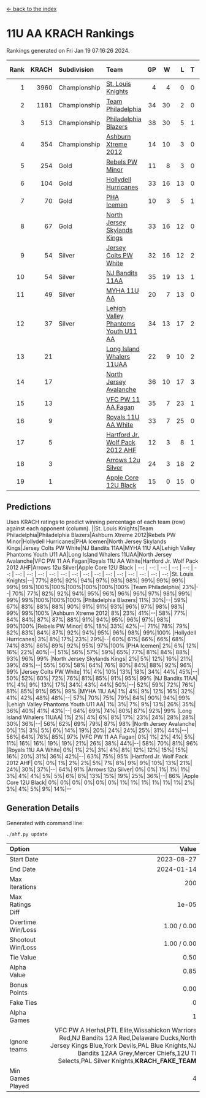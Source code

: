 [<- back to the index](readme.md)
# 11U AA KRACH Rankings
Rankings generated on Fri Jan 19 07:16:26 2024.

Rank|KRACH|Subdivision|Team|GP|W|L|T|OTW|OTL|SoS|Exp Wins|Win Diff
---:|---:|:---|:---|---:|---:|---:|---:|---:|---:|---:|---:|---:
1|3960|Championship|[St. Louis Knights](https://gamesheetstats.com/seasons/3659/teams/143319/schedule)|4|4|0|0|0|0|132|4.8|-0.0
2|1181|Championship|[Team Philadelphia](https://gamesheetstats.com/seasons/3659/teams/140788/schedule)|34|30|2|0|1|1|138|31.9|0.0
3|513|Championship|[Philadelphia Blazers](https://gamesheetstats.com/seasons/3659/teams/140785/schedule)|38|30|5|1|1|1|260|32.3|-0.0
4|354|Championship|[Ashburn Xtreme 2012](https://gamesheetstats.com/seasons/3659/teams/140775/schedule)|14|10|3|0|1|0|220|11.9|0.0
5|254|Gold|[Rebels PW Minor](https://gamesheetstats.com/seasons/3659/teams/140786/schedule)|11|8|3|0|0|0|210|8.9|0.0
6|104|Gold|[Hollydell Hurricanes](https://gamesheetstats.com/seasons/3659/teams/140777/schedule)|33|16|13|0|1|3|436|17.9|0.0
7|70|Gold|[PHA Icemen](https://gamesheetstats.com/seasons/3659/teams/143313/schedule)|10|3|5|1|1|0|222|5.4|0.0
8|67|Gold|[North Jersey Skylands Kings](https://gamesheetstats.com/seasons/3659/teams/140784/schedule)|33|16|12|0|2|3|159|18.9|0.0
9|54|Silver|[Jersey Colts PW White](https://gamesheetstats.com/seasons/3659/teams/140778/schedule)|32|16|12|2|2|0|100|19.9|0.0
10|54|Silver|[NJ Bandits 11AA](https://gamesheetstats.com/seasons/3659/teams/140782/schedule)|35|19|13|1|0|2|122|20.4|0.0
11|49|Silver|[MYHA 11U AA](https://gamesheetstats.com/seasons/3659/teams/140781/schedule)|20|7|13|0|0|0|319|7.9|0.0
12|37|Silver|[Lehigh Valley Phantoms Youth U11 AA](https://gamesheetstats.com/seasons/3659/teams/140779/schedule)|34|13|17|2|1|1|295|15.9|0.0
13|21||[Long Island Whalers 11UAA](https://gamesheetstats.com/seasons/3659/teams/140780/schedule)|22|9|10|2|0|1|64|10.9|0.0
14|17||[North Jersey Avalanche](https://gamesheetstats.com/seasons/3659/teams/140783/schedule)|36|10|17|3|1|5|135|13.4|0.0
15|13||[VFC PW 11 AA Fagan](https://gamesheetstats.com/seasons/3659/teams/140789/schedule)|35|7|23|1|3|1|255|11.4|0.0
16|9||[Royals 11U AA White](https://gamesheetstats.com/seasons/3659/teams/140787/schedule)|33|7|25|0|1|0|257|8.9|0.0
17|5||[Hartford Jr. Wolf Pack 2012 AHF](https://gamesheetstats.com/seasons/3659/teams/140776/schedule)|12|3|8|1|0|0|33|4.4|0.0
18|3||[Arrows 12u Silver](https://gamesheetstats.com/seasons/3659/teams/140774/schedule)|24|3|18|2|0|1|66|4.9|0.0
19|1||[Apple Core 12U Black](https://gamesheetstats.com/seasons/3659/teams/140773/schedule)|15|0|15|0|0|0|312|0.9|0.0

## Predictions
Uses KRACH ratings to predict winning percentage of each team (row) against each opponent (column).
||St. Louis Knights|Team Philadelphia|Philadelphia Blazers|Ashburn Xtreme 2012|Rebels PW Minor|Hollydell Hurricanes|PHA Icemen|North Jersey Skylands Kings|Jersey Colts PW White|NJ Bandits 11AA|MYHA 11U AA|Lehigh Valley Phantoms Youth U11 AA|Long Island Whalers 11UAA|North Jersey Avalanche|VFC PW 11 AA Fagan|Royals 11U AA White|Hartford Jr. Wolf Pack 2012 AHF|Arrows 12u Silver|Apple Core 12U Black
| --: | --: | --: | --: | --: | --: | --: | --: | --: | --: | --: | --: | --: | --: | --: | --: | --: | --: | --: | --: 
|St. Louis Knights|--| 77%| 89%| 92%| 94%| 97%| 98%| 98%| 99%| 99%| 99%| 99%| 99%|100%|100%|100%|100%|100%|100%
|Team Philadelphia| 23%|--| 70%| 77%| 82%| 92%| 94%| 95%| 96%| 96%| 96%| 97%| 98%| 99%| 99%| 99%|100%|100%|100%
|Philadelphia Blazers| 11%| 30%|--| 59%| 67%| 83%| 88%| 88%| 90%| 91%| 91%| 93%| 96%| 97%| 98%| 98%| 99%| 99%|100%
|Ashburn Xtreme 2012|  8%| 23%| 41%|--| 58%| 77%| 84%| 84%| 87%| 87%| 88%| 91%| 94%| 95%| 96%| 97%| 98%| 99%|100%
|Rebels PW Minor|  6%| 18%| 33%| 42%|--| 71%| 78%| 79%| 82%| 83%| 84%| 87%| 92%| 94%| 95%| 96%| 98%| 99%|100%
|Hollydell Hurricanes|  3%|  8%| 17%| 23%| 29%|--| 60%| 61%| 66%| 66%| 68%| 74%| 83%| 86%| 89%| 92%| 95%| 97%|100%
|PHA Icemen|  2%|  6%| 12%| 16%| 22%| 40%|--| 51%| 56%| 57%| 59%| 65%| 77%| 81%| 84%| 88%| 93%| 96%| 99%
|North Jersey Skylands Kings|  2%|  5%| 12%| 16%| 21%| 39%| 49%|--| 55%| 56%| 58%| 64%| 76%| 80%| 84%| 88%| 92%| 96%| 99%
|Jersey Colts PW White|  1%|  4%| 10%| 13%| 18%| 34%| 44%| 45%|--| 50%| 52%| 60%| 72%| 76%| 81%| 85%| 91%| 95%| 99%
|NJ Bandits 11AA|  1%|  4%|  9%| 13%| 17%| 34%| 43%| 44%| 50%|--| 52%| 59%| 72%| 76%| 81%| 85%| 91%| 95%| 99%
|MYHA 11U AA|  1%|  4%|  9%| 12%| 16%| 32%| 41%| 42%| 48%| 48%|--| 57%| 70%| 75%| 79%| 84%| 90%| 94%| 99%
|Lehigh Valley Phantoms Youth U11 AA|  1%|  3%|  7%|  9%| 13%| 26%| 35%| 36%| 40%| 41%| 43%|--| 64%| 69%| 74%| 80%| 87%| 92%| 99%
|Long Island Whalers 11UAA|  1%|  2%|  4%|  6%|  8%| 17%| 23%| 24%| 28%| 28%| 30%| 36%|--| 56%| 62%| 69%| 79%| 87%| 98%
|North Jersey Avalanche|  0%|  1%|  3%|  5%|  6%| 14%| 19%| 20%| 24%| 24%| 25%| 31%| 44%|--| 56%| 64%| 76%| 85%| 97%
|VFC PW 11 AA Fagan|  0%|  1%|  2%|  4%|  5%| 11%| 16%| 16%| 19%| 19%| 21%| 26%| 38%| 44%|--| 58%| 70%| 81%| 96%
|Royals 11U AA White|  0%|  1%|  2%|  3%|  4%|  8%| 12%| 12%| 15%| 15%| 16%| 20%| 31%| 36%| 42%|--| 63%| 75%| 95%
|Hartford Jr. Wolf Pack 2012 AHF|  0%|  0%|  1%|  2%|  2%|  5%|  7%|  8%|  9%|  9%| 10%| 13%| 21%| 24%| 30%| 37%|--| 64%| 91%
|Arrows 12u Silver|  0%|  0%|  1%|  1%|  1%|  3%|  4%|  4%|  5%|  5%|  6%|  8%| 13%| 15%| 19%| 25%| 36%|--| 86%
|Apple Core 12U Black|  0%|  0%|  0%|  0%|  0%|  0%|  1%|  1%|  1%|  1%|  1%|  1%|  2%|  3%|  4%|  5%|  9%| 14%|--

## Generation Details

Generated with command line:
```
./ahf.py update
```

| Option | Value |
| :----- | ----: |
| Start Date | 2023-08-27 |
| End Date | 2024-01-14 |
| Max Iterations | 200 |
| Max Ratings Diff | 1e-05 |
| Overtime Win/Loss | 1.00 / 0.00 |
| Shootout Win/Loss | 1.00 / 0.00 |
| Tie Value | 0.50 |
| Alpha Value | 0.85 |
| Bonus Points | 0.00 |
| Fake Ties | 0 |
| Alpha Games | 1 |
| Ignore teams | VFC PW A Herhal,PTL Elite,Wissahickon Warriors Red,NJ Bandits 12A Red,Delaware Ducks,North Jersey Kings Blue,York Devils,PAL Blue Knights,NJ Bandits 12AA Grey,Mercer Chiefs,12U TI Selects,PAL Silver Knights,__KRACH_FAKE_TEAM__ |
| Min Games Played | 4 |

